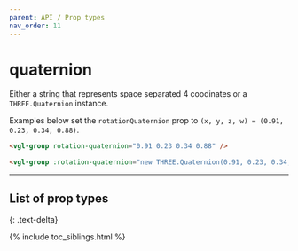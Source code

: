 ```yaml
---
parent: API / Prop types
nav_order: 11
---
```


# quaternion
Either a string that represents space separated 4 coodinates or a `THREE.Quaternion`
instance.

Examples below set the `rotationQuaternion` prop to
`(x, y, z, w) = (0.91, 0.23, 0.34, 0.88)`.

```html
<vgl-group rotation-quaternion="0.91 0.23 0.34 0.88" />
```

```html
<vgl-group :rotation-quaternion="new THREE.Quaternion(0.91, 0.23, 0.34, 0.88)" />
```

---

## List of prop types
{: .text-delta}

{% include toc_siblings.html %}
